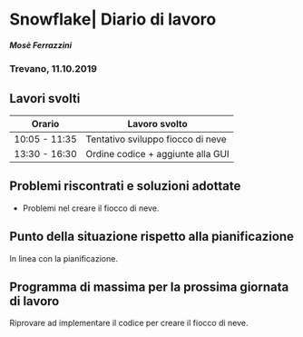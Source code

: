 

# Snowflake| Diario di lavoro
##### Mosè Ferrazzini
### Trevano, 11.10.2019

## Lavori svolti


|Orario        |Lavoro svolto                 |
|--------------|------------------------------|
|10:05 - 11:35 |Tentativo sviluppo fiocco di neve|
|13:30 - 16:30 |Ordine codice + aggiunte alla GUI|

##  Problemi riscontrati e soluzioni adottate
- Problemi nel creare il fiocco di neve.

##  Punto della situazione rispetto alla pianificazione
In linea con la pianificazione.

## Programma di massima per la prossima giornata di lavoro
Riprovare ad implementare il codice per creare il fiocco di neve.

